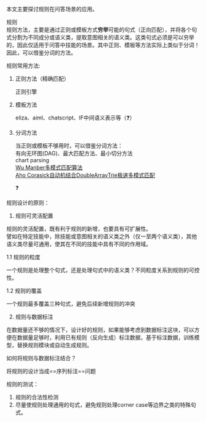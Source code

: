 本文主要探讨规则在问答场景的应用。

规则<br>规则方法，主要是通过正则或模板方式**穷举**可能的句式（正向匹配），并将各个句式分割为不同成分或语义类，提取意图相关的语义类。这类句式必须是可以穷举的，因此仅适用于问答中技能的场景。其中正则、模板等方法实际上类似于分词！因此，可以借鉴分词的方法。

规则常用方法:

1. 正则方法（精确匹配）

   正则引擎

2. 模板方法

   eliza、aiml、chatscript、IF中间语义表示等（:question:）

3. 分词方法

   当正则或模板不够用时，可以借鉴分词方法：<br>有向无环图(DAG)、最大匹配方法、最小切分方法<br>chart parsing<br>[Wu Manber多模式匹配算法](http://www.hankcs.com/program/algorithm/wu-manber.html)<br>[Aho Corasick自动机结合DoubleArrayTrie极速多模式匹配](http://www.hankcs.com/program/algorithm/aho-corasick-double-array-trie.html)

   :question:

规则设计的原则：

1. 规则可灵活配置

规则的灵活配置，既有利于规则的新增，也要具有可扩展性。<br>譬如在特定技能中，除技能或意图相关的语义类之外（仅一至两个语义类），其他语义类尽量可通用，使其在不同的技能中具有不同的作用域。

1.1 规则的粒度

一个规则是处理整个句式，还是处理句式中的语义类？不同粒度关系到规则的可控性。

1.2 规则的覆盖

一个规则最多覆盖三种句式，避免后续新增规则的冲突

2. 规则与数据标注

在数据量还不够的情况下，设计好的规则，如果能够考虑到数据标注这块，可以方便在数据量足够时，利用已有规则（反向生成）标注数据，基于标注数据，训练模型，替换规则模块或自动生成规则。

如何将规则与数据标注结合？

将规则的设计当成==序列标注==问题

规则的测试：

1. 规则的合法性检测
2. 尽量使规则处理通用的句式，避免规则处理corner case等边界之类的特殊句式。



